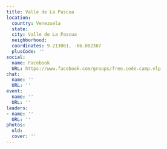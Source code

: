 ```yaml
---
title: Valle de La Pascua
location:
  country: Venezuela
  state: 
  city: Valle de La Pascua
  neighborhood: 
  coordinates: 9.213061, -66.002307
  plusCode: ''
social:
  name: Facebook
  URL: https://www.facebook.com/groups/free.code.camp.vlp
chat:
  name: ''
  URL: ''
event:
  name: ''
  URL: ''
leaders:
- name: ''
  URL: ''
photos:
  old: 
  cover: ''
---
```

